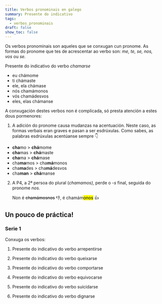 ```yaml
---
title: Verbos pronominais en galego
summary: Presente do indicativo
tags:
  - verbos_pronominais
draft: false
show_toc: false
---
```

Os verbos pronominais son aqueles que se conxugan cun pronome. As formas do pronome que tes de acrescentar ao verbo son: *me, te, se, nos, vos* ou *se.* 

<article>
  
Presente do indicativo do verbo *chamarse* 
- eu chámome
- ti chámaste
- ele, ela chámase
- nós chamámonos
- vós chamádesvos
- eles, elas chámanse

</article>

A conxugación destes verbos non é complicada, só presta atención a estes dous pormenores:

1) A adición do pronome causa mudanzas na acentuación. Neste caso, as formas verbais eran graves e pasan a ser esdrúxulas. Como sabes, as palabras esdrúxulas acentúanse sempre  👇  

- **cha**mo > **chá**mome
- **cha**mas > **chá**maste
- **cha**ma > **chá**mase 
- cha**ma**mos > cha**má**monos
- cha**ma**des > cha**má**desvos
- cha**man** > **chá**manse


2. A P4, a 2ª persoa do plural (*chamamos),* perde o *-s* final, seguida do pronome *nos.*

   Non é ~~chamámosnos~~ 👎, é  chamám<mark>onos</mark> 👍


## Un pouco de práctica!
 
### Serie 1

Conxuga os verbos:

1. Presente do indicativo do verbo arrepentirse 
   
2. Presente do indicativo do verbo queixarse

3. Presente do indicativo do verbo comportarse

4. Presente do indicativo do verbo equivocarse

5. Presente do indicativo do verbo suicidarse

6. Presente do indicativo do verbo dignarse


